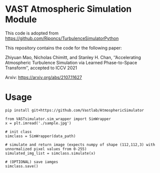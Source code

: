 # VAST Atmospheric Simulation Module
This code is adopted from https://github.com/Riponcs/TurbulenceSimulatorPython

This repository contains the code for the following paper:

Zhiyuan Mao, Nicholas Chimitt, and Stanley H. Chan, ‘‘Accelerating Atmospheric Turbulence Simulation via Learned Phase-to-Space Transform’’, accepted to ICCV 2021

Arxiv: 
https://arxiv.org/abs/2107.11627


# Usage
```
pip install git+https://github.com/Vastlab/AtmosphericSimulator
```

```
from VASTsimulator.sim_wrapper import SimWrapper
x = plt.imread('./sample.jpg')

# init class
simclass = SimWrapper(data_path)

# simulate and return image (expects numpy of shape (112,112,3) with unnormalized pixel values from 0-255)
simulated_img_list = simclass.simulate(x)

# (OPTIONAL) save iamges
simclass.save()
```

